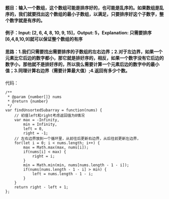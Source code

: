 #### 题目：输入一个数组，这个数组可能是排序好的，也可能是乱序的。如果数组是乱序的，我们就要找出这个数组的最小子数组，以满足，只要排序好这个子数字，整个数字就是有序的。
#### 例子：Input: [2, 6, 4, 8, 10, 9, 15]，Output: 5，Explanation: 只需要排序[6,4,8,10,9]就可以保证整个数组的有序
#### 思路：1.我们只需要找出需要排序的子数组的左右边界；2.对于左边界，如果一个元素比它后边的数字都小，那它就是排好序的，相反，如果一个数字没有它后边的数字小，那他就不是排好序的，所以我么需要计算一个元素后边的数字中的最小值；3.同理计算右边界（需要计算最大值）;4.返回有多少个数。
####

代码：
```
/**
 * @param {number[]} nums
 * @return {number}
 */
var findUnsortedSubarray = function(nums) {
    // 初值left和right考虑返回值为0情况
    var max = -Infinity,
        min = Infinity,
        left = 0,
        right = -1;
    // 左右边界放到一个循环里，从前往后更新右边界，从后往前更新左边界，
    for(let i = 0; i < nums.length; i++) {
        max = Math.max(max, nums[i]);
        if(nums[i] < max) {
            right = i;
        }
        min = Math.min(min, nums[nums.length - 1 - i]);
        if(nums[nums.length - 1 - i] > min) {
            left = nums.length - 1 - i;
        }
    }
    return right - left + 1;
};
```
